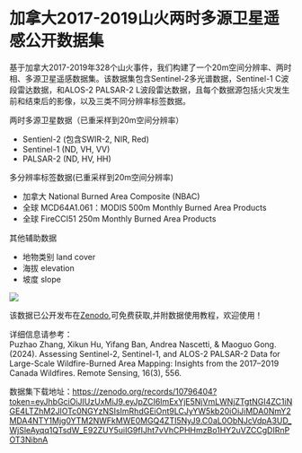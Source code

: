 # 加拿大2017-2019山火两时多源卫星遥感公开数据集

基于加拿大2017-2019年328个山火事件，我们构建了一个20m空间分辨率、两时相、多源卫星遥感数据集。该数据集包含Sentinel-2多光谱数据，Sentinel-1 C波段雷达数据，和ALOS-2 PALSAR-2 L波段雷达数据，且每个数据源包括火灾发生前和结束后的影像，以及三类不同分辨率标签数据。

两时多源卫星数据（已重采样到20m空间分辨率）
- Sentienl-2 (包含SWIR-2, NIR, Red)
- Sentinel-1 (ND, VH, VV)
- PALSAR-2 (ND, HV, HH)

多分辨率标签数据(已重采样到20m空间分辨率)
- 加拿大 National Burned Area Composite (NBAC) 
- 全球 MCD64A1.061：MODIS 500m Monthly Burned Area Products
- 全球 FireCCI51 250m Monthly Burned Area Products

其他辅助数据
- 地物类别 land cover
- 海拔 elevation
- 坡度 slope


![](https://files.mdnice.com/user/61769/46951375-073a-4ad8-a439-b40cc1d77c4c.png)

该数据已公开发布在[Zenodo](https://zenodo.org/records/10796404?token=eyJhbGciOiJIUzUxMiJ9.eyJpZCI6ImExYjE5NjVmLWNjZTgtNGI4ZC1iNGE4LTZhM2JlOTc0NGYzNSIsImRhdGEiOnt9LCJyYW5kb20iOiJiMDA0NmY2MDA4NTY1Mjg0YTM2NWFkMWE0MGQ4ZTI5NyJ9.C0aL0ObNJcVdpA3UD_WjSleAyqq1QTsdW_E92ZUY5uiIG9fIJht7vVhCPHHmzBo1HY2uVZCCgDIRnPOT3NibnA),可免费获取,并附数据使用教程，欢迎使用！

详细信息请参考：\
Puzhao Zhang, Xikun Hu, Yifang Ban, Andrea Nascetti, & Maoguo Gong. (2024). Assessing Sentinel-2, Sentinel-1, and ALOS-2 PALSAR-2 Data for Large-Scale Wildfire-Burned Area Mapping: Insights from the 2017–2019 Canada Wildfires. Remote Sensing, 16(3), 556.

数据集下载地址：https://zenodo.org/records/10796404?token=eyJhbGciOiJIUzUxMiJ9.eyJpZCI6ImExYjE5NjVmLWNjZTgtNGI4ZC1iNGE4LTZhM2JlOTc0NGYzNSIsImRhdGEiOnt9LCJyYW5kb20iOiJiMDA0NmY2MDA4NTY1Mjg0YTM2NWFkMWE0MGQ4ZTI5NyJ9.C0aL0ObNJcVdpA3UD_WjSleAyqq1QTsdW_E92ZUY5uiIG9fIJht7vVhCPHHmzBo1HY2uVZCCgDIRnPOT3NibnA